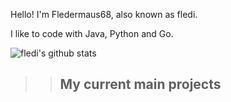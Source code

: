 Hello! I'm Fledermaus68, also known as fledi.

I like to code with Java, Python and Go. 

![fledi's github stats](https://github-readme-stats.vercel.app/api?username=fledermaus68&show_icons=true&theme=radical)


>> ## My current main projects
